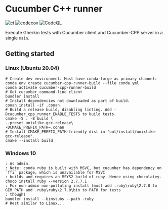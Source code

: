 # Cucumber C++ runner

[![ci](https://github.com/feltech/cucumber-cpp-runner/actions/workflows/ci.yml/badge.svg)](https://github.com/feltech/cucumber-cpp-runner/actions/workflows/ci.yml)
[![codecov](https://codecov.io/gh/feltech/cucumber-cpp-runner/branch/main/graph/badge.svg)](https://codecov.io/gh/feltech/cucumber-cpp-runner)
[![CodeQL](https://github.com/feltech/cucumber-cpp-runner/actions/workflows/codeql-analysis.yml/badge.svg)](https://github.com/feltech/cucumber-cpp-runner/actions/workflows/codeql-analysis.yml)

Execute Gherkin tests with Cucumber client and Cucumber-CPP server in a single `main`.

## Getting started

### Linux (Ubuntu 20.04)
```shell
# Create dev environment. Must have conda-forge as primary channel:
conda env create cucumber-cpp-runner-build --file conda.yml
conda activate cucumber-cpp-runner-build
# Get cucumber command-line client
bundler install
# Install dependencies not downloaded as part of build.
conan install -if .conan
# Build a release build, disabling linting. Add -Dcucumber_cpp_runner_ENABLE_TESTS to build tests.
cmake -S . -B build \
--preset unixlike-gcc-release\
-DCMAKE_PREFIX_PATH=.conan
# Install CMAKE_PREFIX_PATH-friendly dist in "out/install/unixlike-gcc-release".
cmake --install build
```


### Windows 10

```DOS
: As admin.
: Note: conda ruby is built with MSVC, but cucumber has dependency on `ffi` package, which is unavailable for MSVC
: builds and requires an MSYS2 build of ruby. Hence using chocolatey.
choco install ruby --version 2.7.7.1
: For non-admin non-polluting install (must add .ruby\ruby\2.7.0 to GEM_PATH and .ruby\ruby\2.7.0\bin to PATH for tests 
: though)
bundler install --binstubs --path .ruby
# Rest similar to Linux...
```